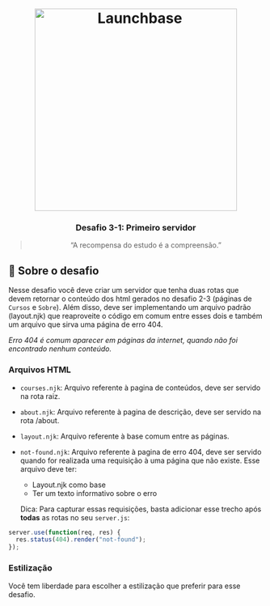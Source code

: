 <h1 align="center">
    <img alt="Launchbase" src="https://storage.googleapis.com/golden-wind/bootcamp-launchbase/logo.png" width="400px" />
</h1>

<h3 align="center">
  Desafio 3-1: Primeiro servidor
</h3>

<blockquote align="center">“A recompensa do estudo é a compreensão.”</blockquote>

## :rocket: Sobre o desafio

Nesse desafio você deve criar um servidor que tenha duas rotas que devem retornar o conteúdo dos html gerados no desafio 2-3 (páginas de `Cursos` e `Sobre`). Além disso, deve ser implementando um arquivo padrão (layout.njk) que reaproveite o código em comum entre esses dois e também um arquivo que sirva uma página de erro 404.

_Erro 404 é comum aparecer em páginas da internet, quando não foi encontrado nenhum conteúdo._

### Arquivos HTML

- `courses.njk`: Arquivo referente à pagina de conteúdos, deve ser servido na rota raiz.
- `about.njk`: Arquivo referente à pagina de descrição, deve ser servido na rota /about.
- `layout.njk`: Arquivo referente à base comum entre as páginas.
- `not-found.njk`: Arquivo referente à pagina de erro 404, deve ser servido quando for realizada uma requisição à uma página que não existe. Esse arquivo deve ter:

  - Layout.njk como base
  - Ter um texto informativo sobre o erro

  Dica: Para capturar essas requisições, basta adicionar esse trecho após **todas** as rotas no seu `server.js`:

```js
server.use(function(req, res) {
  res.status(404).render("not-found");
});
```

### Estilização

Você tem liberdade para escolher a estilização que preferir para esse desafio.
